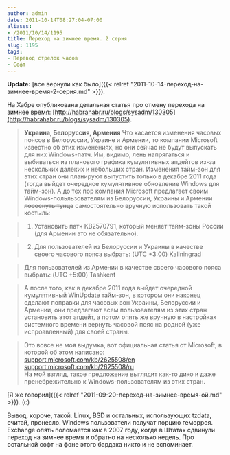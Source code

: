 ```yaml
---
author: admin
date: 2011-10-14T08:27:04-07:00
aliases:
- /2011/10/14/1195
title: Переход на зимнее время. 2 серия
slug: 1195
tags:
- Перевод стрелок часов
- Софт
---
```


**Update:** [все вернули как было]({{< relref "2011-10-14-переход-на-зимнее-время-2-серия.md" >}}).

На Хабре опубликована детальная статья про отмену перехода на зимнее время: [http://habrahabr.ru/blogs/sysadm/130305](http://habrahabr.ru/blogs/sysadm/130305). 

> **Украина, Белоруссия, Армения**
Что касается изменения часовых поясов в Белоруссии, Украине и Армении, то компании Microsoft известно об этих изменениях, но они сейчас не будут выпускать для них Windows-патч. Им, видимо, лень напрягаться и выбиваться из планового графика кумулятивных апдейтов из-за нескольких далёких и небольших стран. Изменения тайм-зон для этих стран они планируют выпустить только в декабре 2011 года (тогда выйдет очередное кумулятивное обновление Windows для тайм-зон). А до тех пор компания Microsoft предлагает своим Windows-польльзователям из Белоруссии, Украины и Армении <del>лососнуть тунца</del> самостоятельно вручную использовать такой костыль:

> 1) Установить патч KB2570791, который меняет тайм-зоны России (для Армении это не обязательно).

> 2) Для пользователей из Белоруссии и Украины в качестве своего часового пояса выбрать: (UTC +3:00) Kaliningrad

> Для пользователей из Армении в качестве своего часового пояса выбрать: (UTC +5:00) Tashkent

> А после того, как в декабре 2011 года выйдет очередной кумулятивный WinUpdate тайм-зон, в котором они наконец сделают поправки для часовых зон Украины, Белоруссии и Армении, они предлагают всем пользователям из этих стран установить этот апдейт, а потом опять же вручную в настройках системного времени вернуть часовой пояс на родной (уже испроавленный) для своей страны.

> Это вовсе не моя выдумка, вот официальная статья от Microsoft, в которой об этом написано:  
> [support.microsoft.com/kb/2625508/en](http://support.microsoft.com/kb/2625508/en)  
> [support.microsoft.com/kb/2625508/ru](http://support.microsoft.com/kb/2625508/ru)  
> На мой взгляд, такое предложение выглядит как-то дико и даже пренебрежительно к Windows-пользователям из этих стран.

[Я же говорил]({{< relref "2011-09-20-переход-на-зимнее-время-ой.md" >}}). (с)

Вывод, короче, такой. Linux, BSD и остальных, использующих tzdata, считай, пронесло. Windows пользователи получат порцию геморроя. Exchange опять поломается как в 2007 году, когда в Штатах сдвинули переход на зимнее время и обратно на несколько недель. Про остальной софт на фоне этого бардака никто и не вспоминает. 
